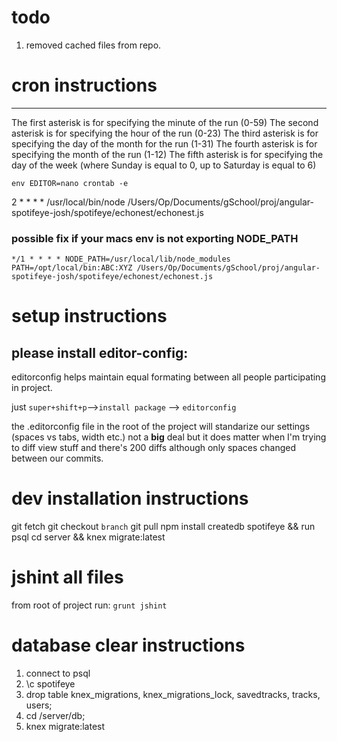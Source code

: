 # todo #
1. removed cached files from repo.

# cron instructions #
* * * * *

The first asterisk is for specifying the minute of the run (0-59)
The second asterisk is for specifying the hour of the run (0-23)
The third asterisk is for specifying the day of the month for the run (1-31)
The fourth asterisk is for specifying the month of the run (1-12)
The fifth asterisk is for specifying the day of the week (where Sunday is equal to 0, up to Saturday is equal to 6)

`env EDITOR=nano crontab -e`

2 * * * * /usr/local/bin/node /Users/Op/Documents/gSchool/proj/angular-spotifeye-josh/spotifeye/echonest/echonest.js

### possible fix if your macs env is not exporting NODE_PATH ###

`*/1 * * * * NODE_PATH=/usr/local/lib/node_modules PATH=/opt/local/bin:ABC:XYZ /Users/Op/Documents/gSchool/proj/angular-spotifeye-josh/spotifeye/echonest/echonest.js`

# setup instructions #

## please install editor-config:
editorconfig helps maintain equal formating between all people participating in project.

just `super+shift+p`-->`install package` --> `editorconfig`

the .editorconfig file in the root of the project will standarize our settings (spaces vs tabs, width etc.)
not a __big__ deal but it does matter when I'm trying to diff view stuff and there's 200 diffs although only spaces changed between 
our commits.


# dev installation instructions
git fetch
git checkout `branch`
git pull
npm install
createdb spotifeye && run psql
cd server && knex migrate:latest

# jshint all files
from root of project run:
`grunt jshint`

# database clear instructions
1. connect to psql
2. \c spotifeye
3. drop table knex_migrations, knex_migrations_lock, savedtracks, tracks, users;
4. cd /server/db;
5. knex migrate:latest

